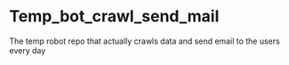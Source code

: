 # Temp_bot_crawl_send_mail
The temp robot repo that actually crawls data and send email to the users every day
